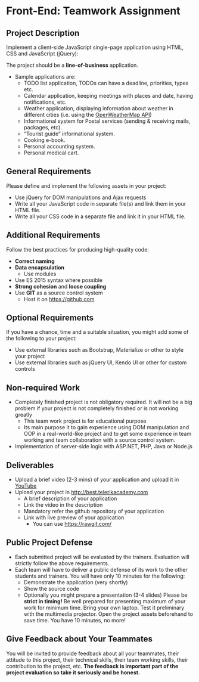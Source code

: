 #   Front-End: Teamwork Assignment

##   Project Description

Implement a client-side JavaScript single-page application using HTML, CSS and JavaScript (jQuery):

The project should be a **line-of-business** application.
-   Sample applications are:
    -   TODO list application, TODOs can have a deadline, priorities, types etc.
    -   Calendar application, keeping meetings with places and date, having notifications, etc.
    -   Weather application, displaying information about weather in different cities (i.e. using the <a href="https://openweathermap.org/" title="https://github.com" target="_blank">OpenWeatherMap API</a>)
    -   Informational system for Postal services (sending & receiving mails, packages, etc).
    -   “Tourist guide” informational system.
    -   Cooking e-book.
    -   Personal accounting system.
    -   Personal medical cart.

##  General Requirements

Please define and implement the following assets in your project:

-   Use jQuery for DOM manipulations and Ajax requests
-   Write all your JavaScript code in separate file(s) and link them in your HTML file.
-   Write all your CSS code in a separate file and link it in your HTML file.

##  Additional Requirements

Follow the best practices for producing high-quality code:

-   **Correct naming**
-   **Data encapsulation**
    -   Use modules
-   Use ES 2015 syntax where possible
-   **Strong cohesion** and **loose coupling**
-   Use **GIT** as a source control system
    -   Host it on <a href="https://github.com" title="https://github.com" target="_blank">https://github.com</a>

##  Optional Requirements

If you have a chance, time and a suitable situation, you might add some of the following to your project:

-   Use external libraries such as Bootstrap, Materialize or other to style your project
-   Use external libraries such as jQuery UI, Kendo UI or other for custom controls

##  Non-required Work
-   Completely finished project is not obligatory required. It will not be a big problem if your project is not completely finished or is not working greatly
    -   This team work project is for educational purpose
    -   Its main purpose it to gain experience using DOM manipulation and OOP in a real-world-like project and to get some experience in team working and team collaboration with a source control system.
-   Implementation of server-side logic with ASP.NET, PHP, Java or Node.js

##  Deliverables

-   Upload a brief video (2-3 mins) of your application and upload it in [YouTube](https://youtube.com)
-   Upload your project in http://best.telerikacademy.com
    -   A brief description of your application
    -   Link the video in the description
    -   Mandatory refer the github repository of your application
    -   Link with live preview of your application
        -   You can use https://rawgit.com/

##  Public Project Defense
-   Each submitted project will be evaluated by the trainers. Evaluation will strictly follow the above requirements.
-   Each team will have to deliver a public defense of its work to the other students and trainers. You will have only 10 minutes for the following:
    -   Demonstrate the application (very shortly)
    -   Show the source code
    -   Optionally you might prepare a presentation (3-4 slides)
Please be **strict in timing!** Be well prepared for presenting maximum of your work for minimum time. Bring your own laptop. Test it preliminary with the multimedia projector. Open the project assets beforehand to save time. You have 10 minutes, no more!

##  Give Feedback about Your Teammates
You will be invited to provide feedback about all your teammates, their attitude to this project, their technical skills, their team working skills, their contribution to the project, etc. **The feedback is important part of the project evaluation so take it seriously and be honest.**
